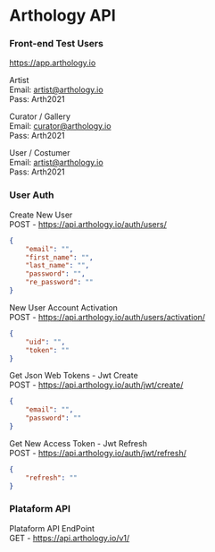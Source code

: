 # Arthology API

### Front-end Test Users
https://app.arthology.io

Artist\
Email: artist@arthology.io\
Pass: Arth2021

Curator / Gallery\
Email: curator@arthology.io\
Pass: Arth2021

User / Costumer\
Email: artist@arthology.io\
Pass: Arth2021

### User Auth

Create New User\
POST - https://api.arthology.io/auth/users/
```json
{
    "email": "",
    "first_name": "",
    "last_name": "",
    "password": "",
    "re_password": ""
}
```
New User Account Activation\
POST - https://api.arthology.io/auth/users/activation/
```json
{
    "uid": "",
    "token": ""
}
```
Get Json Web Tokens - Jwt Create\
POST - https://api.arthology.io/auth/jwt/create/
```json
{
    "email": "",
    "password": ""
}
```
Get New Access Token - Jwt Refresh\
POST - https://api.arthology.io/auth/jwt/refresh/
```json
{
    "refresh": ""
}
```
### Plataform API
Plataform API EndPoint\
GET - https://api.arthology.io/v1/